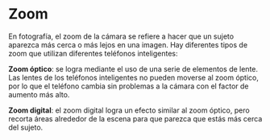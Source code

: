 # Zoom

En fotografía, el zoom de la cámara se refiere a hacer que un sujeto aparezca más cerca o más lejos en una imagen. Hay diferentes tipos de zoom que utilizan diferentes teléfonos inteligentes:

**Zoom óptico**: se logra mediante el uso de una serie de elementos de lente. Las lentes de los teléfonos inteligentes no pueden moverse al zoom óptico, por lo que el teléfono cambia sin problemas a la cámara con el factor de aumento más alto.

**Zoom digital**: el zoom digital logra un efecto similar al zoom óptico, pero recorta áreas alrededor de la escena para que parezca que estás más cerca del sujeto.